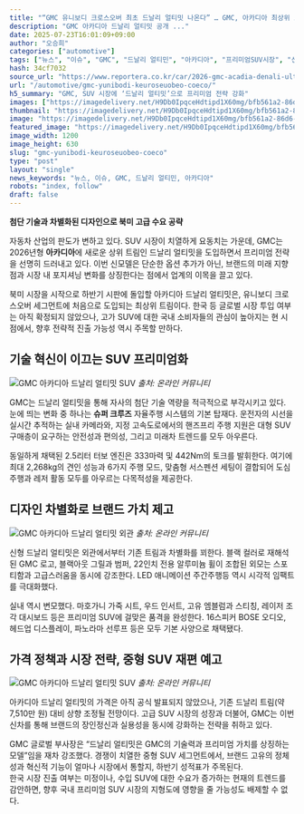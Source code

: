 ```yaml
---
title: "“GMC 유니보디 크로스오버 최초 드날리 얼티밋 나온다” … GMC, 아카디아 최상위 트림, ‘드날리 얼티밋’ 공개"
description: "GMC 아카디아 드날리 얼티밋 공개 ..."
date: 2025-07-23T16:01:09+09:00
author: "오승희"
categories: ["automotive"]
tags: ["뉴스", "이슈", "GMC", "드날리 얼티민", "아카디아", "프리미엄SUV시장", "신차트렌드"]
hash: 34cf7032
source_url: "https://www.reportera.co.kr/car/2026-gmc-acadia-denali-ultimate/"
url: "/automotive/gmc-yunibodi-keuroseuobeo-coeco/"
h5_summary: "GMC, SUV 시장에 ‘드날리 얼티밋’으로 프리미엄 전략 강화"
images: ["https://imagedelivery.net/H9Db0IpqceHdtipd1X60mg/bfb561a2-86d6-4302-155f-8e6816de5a00/public", "https://imagedelivery.net/H9Db0IpqceHdtipd1X60mg/e60c4be2-38a7-458c-c689-4e97b1616800/public", "https://imagedelivery.net/H9Db0IpqceHdtipd1X60mg/76ea6b43-6cc9-4e72-8370-75c08e653100/public", "https://imagedelivery.net/H9Db0IpqceHdtipd1X60mg/3e5604c8-a5fd-4130-8e7a-718b6fdc4700/public"]
thumbnail: "https://imagedelivery.net/H9Db0IpqceHdtipd1X60mg/bfb561a2-86d6-4302-155f-8e6816de5a00/public"
image: "https://imagedelivery.net/H9Db0IpqceHdtipd1X60mg/bfb561a2-86d6-4302-155f-8e6816de5a00/public"
featured_image: "https://imagedelivery.net/H9Db0IpqceHdtipd1X60mg/bfb561a2-86d6-4302-155f-8e6816de5a00/public"
image_width: 1200
image_height: 630
slug: "gmc-yunibodi-keuroseuobeo-coeco"
type: "post"
layout: "single"
news_keywords: "뉴스, 이슈, GMC, 드날리 얼티민, 아카디아"
robots: "index, follow"
draft: false
---
```


**첨단 기술과 차별화된 디자인으로 북미 고급 수요 공략**

자동차 산업의 판도가 변하고 있다. SUV 시장이 치열하게 요동치는 가운데, GMC는 2026년형 **아카디아**에 새로운 상위 트림인 드날리 얼티밋을 도입하면서 프리미엄 전략을 선명히 드러내고 있다. 이번 신모델은 단순한 옵션 추가가 아닌, 브랜드의 미래 지향점과 시장 내 포지셔닝 변화를 상징한다는 점에서 업계의 이목을 끌고 있다.

북미 시장을 시작으로 하반기 시판에 돌입할 아카디아 드날리 얼티밋은, 유니보디 크로스오버 세그먼트에 처음으로 도입되는 최상위 트림이다. 한국 등 글로벌 시장 투입 여부는 아직 확정되지 않았으나, 고가 SUV에 대한 국내 소비자들의 관심이 높아지는 현 시점에서, 향후 전략적 진출 가능성 역시 주목할 만하다.

## 기술 혁신이 이끄는 SUV 프리미엄화

![GMC 아카디아 드날리 얼티밋 SUV](https://imagedelivery.net/H9Db0IpqceHdtipd1X60mg/3e5604c8-a5fd-4130-8e7a-718b6fdc4700/public)
*출처: 온라인 커뮤니티*


GMC는 드날리 얼티밋을 통해 자사의 첨단 기술 역량을 적극적으로 부각시키고 있다. 눈에 띄는 변화 중 하나는 **슈퍼 크루즈** 자율주행 시스템의 기본 탑재다. 운전자의 시선을 실시간 추적하는 실내 카메라와, 지정 고속도로에서의 핸즈프리 주행 지원은 대형 SUV 구매층이 요구하는 안전성과 편의성, 그리고 미래차 트렌드를 모두 아우른다.

동일하게 채택된 2.5리터 터보 엔진은 333마력 및 442Nm의 토크를 발휘한다. 여기에 최대 2,268kg의 견인 성능과 6가지 주행 모드, 맞춤형 서스펜션 세팅이 결합되어 도심 주행과 레저 활동 모두를 아우르는 다목적성을 제공한다.

## 디자인 차별화로 브랜드 가치 제고

![GMC 아카디아 드날리 얼티밋 외관](https://imagedelivery.net/H9Db0IpqceHdtipd1X60mg/76ea6b43-6cc9-4e72-8370-75c08e653100/public)
*출처: 온라인 커뮤니티*


신형 드날리 얼티밋은 외관에서부터 기존 트림과 차별화를 꾀한다. 블랙 컬러로 재해석된 GMC 로고, 블랙아웃 그릴과 범퍼, 22인치 전용 알루미늄 휠이 조합된 외모는 스포티함과 고급스러움을 동시에 강조한다. LED 애니메이션 주간주행등 역시 시각적 임팩트를 극대화했다.

실내 역시 변모했다. 마호가니 가죽 시트, 우드 인서트, 고유 엠블럼과 스티칭, 레이저 조각 대시보드 등은 프리미엄 SUV에 걸맞은 품격을 완성한다. 16스피커 BOSE 오디오, 헤드업 디스플레이, 파노라마 선루프 등은 모두 기본 사양으로 채택됐다.

## 가격 정책과 시장 전략, 중형 SUV 재편 예고

![GMC 아카디아 드날리 얼티밋 SUV](https://imagedelivery.net/H9Db0IpqceHdtipd1X60mg/e60c4be2-38a7-458c-c689-4e97b1616800/public)
*출처: 온라인 커뮤니티*


아카디아 드날리 얼티밋의 가격은 아직 공식 발표되지 않았으나, 기존 드날리 트림(약 7,510만 원) 대비 상향 조정될 전망이다. 고급 SUV 시장의 성장과 더불어, GMC는 이번 신차를 통해 브랜드의 장인정신과 실용성을 동시에 강화하는 전략을 취하고 있다.

GMC 글로벌 부사장은 “드날리 얼티밋은 GMC의 기술력과 프리미엄 가치를 상징하는 모델”임을 재차 강조했다. 경쟁이 치열한 중형 SUV 세그먼트에서, 브랜드 고유의 정체성과 혁신적 기능이 얼마나 시장에서 통할지, 하반기 성적표가 주목된다.  
한국 시장 진출 여부는 미정이나, 수입 SUV에 대한 수요가 증가하는 현재의 트렌드를 감안하면, 향후 국내 프리미엄 SUV 시장의 지형도에 영향을 줄 가능성도 배제할 수 없다.
